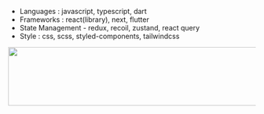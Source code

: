 - Languages : javascript, typescript, dart
- Frameworks : react(library), next, flutter
- State Management - redux, recoil, zustand, react query
- Style : css, scss, styled-components, tailwindcss

<a href="https://github.com/devxb/gitanimals">
  <img src="https://render.gitanimals.org/lines/nawhgnues?pet-id=1" width="1000" height="120"/>
</a>
